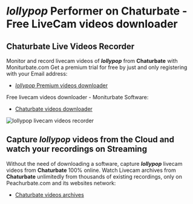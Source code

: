 # _lollypop_ Performer on Chaturbate - Free LiveCam videos downloader

## Chaturbate Live Videos Recorder

Monitor and record livecam videos of **_lollypop_** from **Chaturbate** with Moniturbate.com
Get a premium trial for free by just and only registering with your Email address:
* [_lollypop_ Premium videos downloader](https://moniturbate.com/request-demo-licence-key.html)

Free livecam videos downloader - Moniturbate Software:
* [Chaturbate videos downloader](https://moniturbate.com/moniturbate-download-software.html)

![_lollypop_ livecam videos recorder](https://peachurnet.com/templates/moniturbate-software.png)


## Capture _lollypop_ videos from the Cloud and watch your recordings on Streaming

Without the need of downloading a software, capture **_lollypop_** livecam videos from **Chaturbate** 100% online.
Watch Livecam archives from **Chaturbate** unlimitedly from thousands of existing recordings, only on Peachurbate.com and its websites network:
* [Chaturbate videos archives](https://peachurnet.com/)